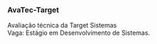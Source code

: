 ### AvaTec-Target
Avaliação técnica da Target Sistemas 
<br>
Vaga: Estágio em Desenvolvimento de Sistemas.
